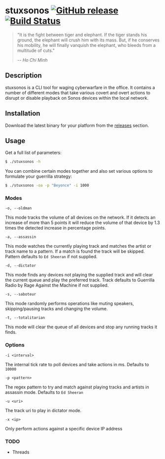 # stuxsonos [![GitHub release](https://img.shields.io/github/release/threesquared/stuxsonos.svg)](https://github.com/threesquared/stuxsonos/releases) [![Build Status](https://travis-ci.com/threesquared/stuxsonos.svg?branch=master)](https://travis-ci.com/threesquared/stuxsonos)

> "It is the fight between tiger and elephant. If the tiger stands his ground, the elephant will crush him with its mass. But, if he conserves his mobility, he will finally vanquish the elephant, who bleeds from a multitude of cuts."
>
> -- <cite>Ho Chi Minh</cite>

## Description

stuxsonos is a CLI tool for waging cyberwarfare in the office.
It contains a number of different modes that take various covert and
overt actions to disrupt or disable playback on Sonos devices within
the local network.

## Installation

Download the latest binary for your platform from the [releases](https://github.com/threesquared/stuxsonos/releases) section.

## Usage

Get a full list of parameters:

```sh
$ ./stuxsonos -h
```

You can combine certain modes together and also set various options
to formulate your guerrilla strategy:

```sh
$ ./stuxsonos -oa -p "Beyonce" -i 1000
```

### Modes

`-o, --oldman`

This mode tracks the volume of all devices on the network. If it detects an increase of more than 5 points it will reduce the volume of that 
device by 1.3 times the detected increase in percentage points.

`-a, --assassin`

This mode watches the currently playing track and matches the artist or track name to a pattern. If a match is found the track
will be skipped. Pattern defaults to `Ed Sheeran` if not supplied.

`-d, --dictator`

This mode finds any devices not playing the supplied track and will clear the current queue and play the preferred track.
Track defaults to Guerrilla Radio by Rage Against the Machine if not supplied.

`-s, --saboteur`

This mode randomly performs operations like muting speakers, skipping/pausing tracks and changing the volume.

`-t, --totalitarian`

This mode will clear the queue of all devices and stop any running tracks it finds.

### Options

`-i <interval>`

The internal tick rate to poll devices and take actions in ms. Defaults to `10000`

`-p <pattern>`

The regex pattern to try and match against playing tracks and artists in assassin mode.
Defaults to `Ed Sheeran`

`-u <uri>`

The track uri to play in dictator mode.

`-x <ip>`

Only perform actions against a specific device IP address

### TODO
* Threads
